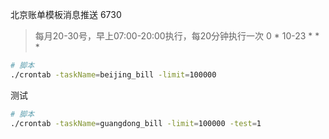 北京账单模板消息推送 6730
> 每月20-30号，早上07:00-20:00执行，每20分钟执行一次 
0 * 10-23 * * *

```bash
# 脚本
./crontab -taskName=beijing_bill -limit=100000
```
测试
```bash
# 脚本
./crontab -taskName=guangdong_bill -limit=100000 -test=1
```
